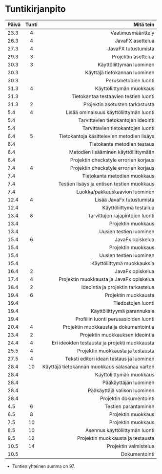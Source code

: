 # Tuntikirjanpito

| Päivä        | Tunti          | Mitä tein  |                     
| ------------- |:-------------:| -----:|                          
|  23.3     | 4 | Vaatimusmäärittely |
|  26.3     | 4      |   JavaFX asettelua |
| 27.3 | 4      |  JavaFX tutustumista |
| 29.3 | 3 | Projektin asettelua |
|30.3 | 3 | Käyttöliittymän luominen|
|30.3 |   | Käyttäjä tietokannan luominen |
|30.3 |   | Perusmetodien luonti |
|31.3| 4 | Käyttöliittymän muokkaus |
|31.3|   | Tietokantaa testaavien testien luonti |
|31.3| 2 | Projektin asetusten tarkastusta|
|5.4| 4 | Lisää ominaisuus käyttöliittymän luonti |
|5.4|   | Tarvittavien tietokantojen ideointi |
|5.4|   | Tarvittavien tietokantojen luonti |
|6.4| 5 | Tietokantoja käsittelevien metodien lisäys|
|6.4|   | Tietokanta metodien testaus |
|6.4|   | Metodien lisääminen käyttöliittymään |
|6.4|   |  Projektin checkstyle errorien korjaus |
|7.4| 4 | Projektin checkstyle errorien korjaus |
|7.4|   | Tietokanta metodien muokkaus |
|7.4|   | Testien lisäys ja entisen testien muokkaus|
|7.4|   | Luokka/pakkauskaavion luominen|
|12.4|4 | Lisää JavaFx tutustumista |
|12.4|  | Käyttöliittymä testailua |
|13.4|8 | Tarvittujen rajapintojen luonti |
|13.4|  | Projektin muokkaus |
|13.4|  | Uusien testien luominen |
|15.4|6 | JavaFx opiskelua |
|15.4|  | Projektin muokkaus |
|15.4|  | Uusien testien luominen |
|15.4|  | Käyttöliittymä muokkauksia |
|16.4|2 | JavaFx opiskelua |
|17.4|4 | Projektin muokkausta ja JavaFx opiskelua |
|18.4|2 | Ideointia ja projektin tarkastelua |
|19.4|6 | Projektin muokkausta |
|19.4|  | Tiedostojen luonti |
|19.4|  | Käyttöliittyymä parannuksia |
|19.4|  | Profiilin luonti perusasioiden luonti |
|20.4|4 | Projektin muokkausta ja dokumentointia |
|23.4|2 | Projektin muokkauksen ideointia |
|24.4|4 | Eri ideoiden testausta ja projekti muokkausta |
|25.5|4 | Projektin muokkausta ja testausta |
|27.5|4 | Teksti editori idean testaus ja luominen|
|28.4|10| Käyttäjä tietokannan muokkaus salasanaa varten |
|28.4|  | Käyttöliittymän muokkaus |
|28.4|  | Pääkäyttäjän luominen |
|28.4|  | Pääkäyttäjä valikon luominen |
|28.4|  | Projektin dokumentointi |
|4.5 |6 | Testien parantaminen | 
|6.5 |8 | Projektin muokkaus |
|7.5 |10 | Projektin muokkaus |
|8.5 |10 | Asennus käyttöliittymän luonti |
|9.5 |12 | Projektin muokkausta ja testausta |
|10.5 |14 | Projektin valmistelua |
|10.5 |   | Dokumentointi |


- Tuntien yhteinen summa on 97.





